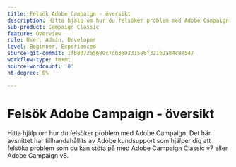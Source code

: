 ```yaml
---
title: Felsök Adobe Campaign - översikt
description: Hitta hjälp om hur du felsöker problem med Adobe Campaign.
sub-product: Campaign Classic
feature: Overview
role: User, Admin, Developer
level: Beginner, Experienced
source-git-commit: 1fb8072a5689c7db3e9231596f321b2a84c9e547
workflow-type: tm+mt
source-wordcount: '0'
ht-degree: 0%

---
```



# Felsök Adobe Campaign - översikt

Hitta hjälp om hur du felsöker problem med Adobe Campaign. Det här avsnittet har tillhandahållits av Adobe kundsupport som hjälper dig att felsöka problem som du kan stöta på med Adobe Campaign Classic v7 eller Adobe Campaign v8.
